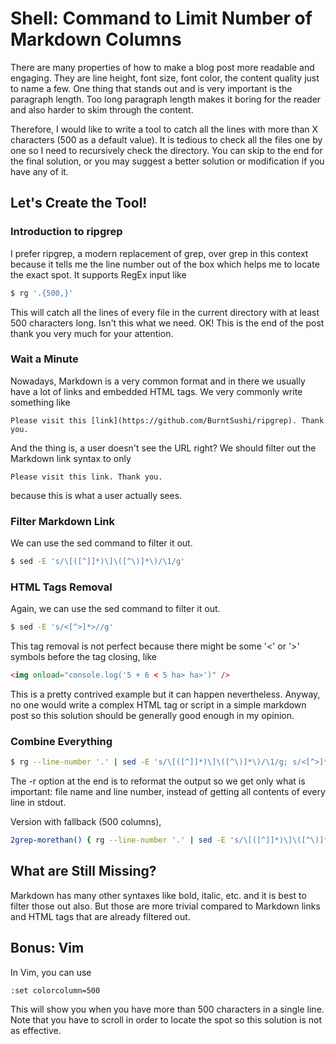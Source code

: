 # Shell: Command to Limit Number of Markdown Columns

There are many properties of how to make a blog post more readable and engaging. They are line height, font size, font color, the content quality just to name a few. One thing that stands out and is very important is the paragraph length. Too long paragraph length makes it boring for the reader and also harder to skim through the content.

Therefore, I would like to write a tool to catch all the lines with more than X characters (500 as a default value). It is tedious to check all the files one by one so I need to recursively check the directory. You can skip to the end for the final solution, or you may suggest a better solution or modification if you have any of it.

## Let's Create the Tool!

### Introduction to ripgrep

I prefer ripgrep, a modern replacement of grep, over grep in this context because it tells me the line number out of the box which helps me to locate the exact spot. It supports RegEx input like

```bash
$ rg '.{500,}'
```

This will catch all the lines of every file in the current directory with at least 500 characters long. Isn't this what we need. OK! This is the end of the post thank you very much for your attention.

### Wait a Minute

Nowadays, Markdown is a very common format and in there we usually have a lot of links and embedded HTML tags. We very commonly write something like

```
Please visit this [link](https://github.com/BurntSushi/ripgrep). Thank you.
```

And the thing is, a user doesn't see the URL right? We should filter out the Markdown link syntax to only

```
Please visit this link. Thank you.
```

because this is what a user actually sees.

### Filter Markdown Link

We can use the sed command to filter it out.

```bash
$ sed -E 's/\[([^]]*)\]\([^\)]*\)/\1/g'
```

### HTML Tags Removal

Again, we can use the sed command to filter it out.

```bash
$ sed -E 's/<[^>]*>//g'
```

This tag removal is not perfect because there might be some '<' or '>' symbols before the tag closing, like

```html
<img onload="console.log('5 + 6 < 5 ha> ha>')" />
```

This is a pretty contrived example but it can happen nevertheless. Anyway, no one would write a complex HTML tag or script in a simple markdown post so this solution should be generally good enough in my opinion.

### Combine Everything

```bash
$ rg --line-number '.' | sed -E 's/\[([^]]*)\]\([^\)]*\)/\1/g; s/<[^>]*>//g' | rg "(.*?):(.*?):.{500,}" -r 'filename: $1, line number: $2';
```

The -r option at the end is to reformat the output so we get only what is important: file name and line number, instead of getting all contents of every line in stdout.

Version with fallback (500 columns),

```bash
2grep-morethan() { rg --line-number '.' | sed -E 's/\[([^]]*)\]\([^\)]*\)/\1/g; s/<[^>]*>//g' | rg "(.*?):(.*?):.{${1:-500},}" -r 'filename: $1, line number: $2'; }
```

## What are Still Missing?

Markdown has many other syntaxes like bold, italic, etc. and it is best to filter those out also. But those are more trivial compared to Markdown links and HTML tags that are already filtered out.

## Bonus: Vim

In Vim, you can use

```vim
:set colorcolumn=500
```

This will show you when you have more than 500 characters in a single line. Note that you have to scroll in order to locate the spot so this solution is not as effective.
